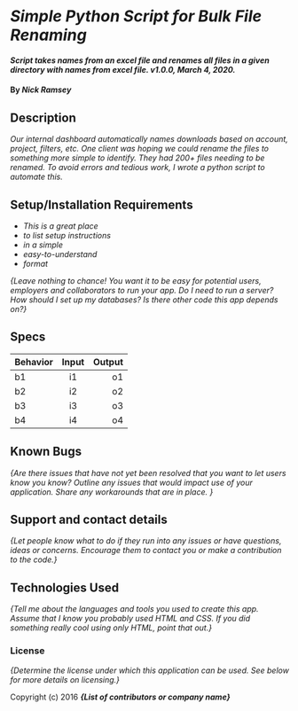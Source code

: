 # _Simple Python Script for Bulk File Renaming_

#### _Script takes names from an excel file and renames all files in a given directory with names from excel file. v1.0.0, March 4, 2020._

#### By _**Nick Ramsey**_

## Description

_Our internal dashboard automatically names downloads based on account, project, filters, etc. One client was hoping we could rename the files to something more simple to identify. They had 200+ files needing to be renamed. To avoid errors and tedious work, I wrote a python script to automate this._

## Setup/Installation Requirements

* _This is a great place_
* _to list setup instructions_
* _in a simple_
* _easy-to-understand_
* _format_

_{Leave nothing to chance! You want it to be easy for potential users, employers and collaborators to run your app. Do I need to run a server? How should I set up my databases? Is there other code this app depends on?}_

## Specs
| Behavior | Input | Output |
| ------------- |:-------------:| -----:|
| b1 | i1 | o1 |
| b2 | i2 | o2 |
| b3 | i3 | o3 |
| b4 | i4 | o4 |





## Known Bugs

_{Are there issues that have not yet been resolved that you want to let users know you know?  Outline any issues that would impact use of your application.  Share any workarounds that are in place. }_

## Support and contact details

_{Let people know what to do if they run into any issues or have questions, ideas or concerns.  Encourage them to contact you or make a contribution to the code.}_

## Technologies Used

_{Tell me about the languages and tools you used to create this app. Assume that I know you probably used HTML and CSS. If you did something really cool using only HTML, point that out.}_

### License

*{Determine the license under which this application can be used.  See below for more details on licensing.}*

Copyright (c) 2016 **_{List of contributors or company name}_**
